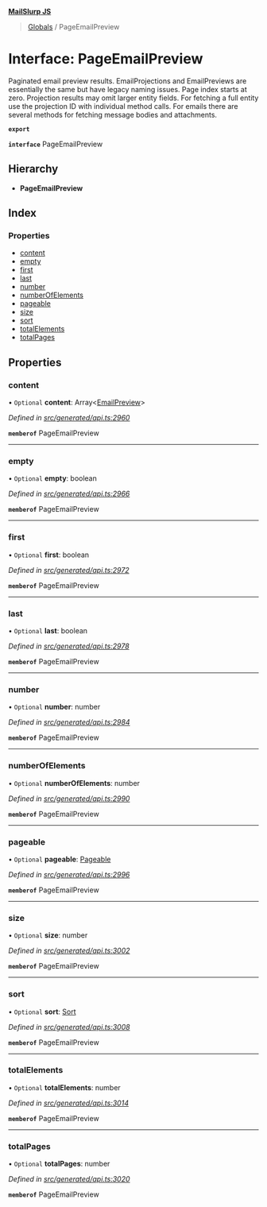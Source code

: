 **[MailSlurp JS](../README.md)**

> [Globals](../README.md) / PageEmailPreview

# Interface: PageEmailPreview

Paginated email preview results. EmailProjections and EmailPreviews are essentially the same but have legacy naming issues. Page index starts at zero. Projection results may omit larger entity fields. For fetching a full entity use the projection ID with individual method calls. For emails there are several methods for fetching message bodies and attachments.

**`export`** 

**`interface`** PageEmailPreview

## Hierarchy

* **PageEmailPreview**

## Index

### Properties

* [content](pageemailpreview.md#content)
* [empty](pageemailpreview.md#empty)
* [first](pageemailpreview.md#first)
* [last](pageemailpreview.md#last)
* [number](pageemailpreview.md#number)
* [numberOfElements](pageemailpreview.md#numberofelements)
* [pageable](pageemailpreview.md#pageable)
* [size](pageemailpreview.md#size)
* [sort](pageemailpreview.md#sort)
* [totalElements](pageemailpreview.md#totalelements)
* [totalPages](pageemailpreview.md#totalpages)

## Properties

### content

• `Optional` **content**: Array\<[EmailPreview](emailpreview.md)>

*Defined in [src/generated/api.ts:2960](https://github.com/mailslurp/mailslurp-client/blob/24bff2e/src/generated/api.ts#L2960)*

**`memberof`** PageEmailPreview

___

### empty

• `Optional` **empty**: boolean

*Defined in [src/generated/api.ts:2966](https://github.com/mailslurp/mailslurp-client/blob/24bff2e/src/generated/api.ts#L2966)*

**`memberof`** PageEmailPreview

___

### first

• `Optional` **first**: boolean

*Defined in [src/generated/api.ts:2972](https://github.com/mailslurp/mailslurp-client/blob/24bff2e/src/generated/api.ts#L2972)*

**`memberof`** PageEmailPreview

___

### last

• `Optional` **last**: boolean

*Defined in [src/generated/api.ts:2978](https://github.com/mailslurp/mailslurp-client/blob/24bff2e/src/generated/api.ts#L2978)*

**`memberof`** PageEmailPreview

___

### number

• `Optional` **number**: number

*Defined in [src/generated/api.ts:2984](https://github.com/mailslurp/mailslurp-client/blob/24bff2e/src/generated/api.ts#L2984)*

**`memberof`** PageEmailPreview

___

### numberOfElements

• `Optional` **numberOfElements**: number

*Defined in [src/generated/api.ts:2990](https://github.com/mailslurp/mailslurp-client/blob/24bff2e/src/generated/api.ts#L2990)*

**`memberof`** PageEmailPreview

___

### pageable

• `Optional` **pageable**: [Pageable](pageable.md)

*Defined in [src/generated/api.ts:2996](https://github.com/mailslurp/mailslurp-client/blob/24bff2e/src/generated/api.ts#L2996)*

**`memberof`** PageEmailPreview

___

### size

• `Optional` **size**: number

*Defined in [src/generated/api.ts:3002](https://github.com/mailslurp/mailslurp-client/blob/24bff2e/src/generated/api.ts#L3002)*

**`memberof`** PageEmailPreview

___

### sort

• `Optional` **sort**: [Sort](sort.md)

*Defined in [src/generated/api.ts:3008](https://github.com/mailslurp/mailslurp-client/blob/24bff2e/src/generated/api.ts#L3008)*

**`memberof`** PageEmailPreview

___

### totalElements

• `Optional` **totalElements**: number

*Defined in [src/generated/api.ts:3014](https://github.com/mailslurp/mailslurp-client/blob/24bff2e/src/generated/api.ts#L3014)*

**`memberof`** PageEmailPreview

___

### totalPages

• `Optional` **totalPages**: number

*Defined in [src/generated/api.ts:3020](https://github.com/mailslurp/mailslurp-client/blob/24bff2e/src/generated/api.ts#L3020)*

**`memberof`** PageEmailPreview

